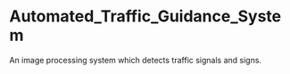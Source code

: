 # Automated_Traffic_Guidance_System
An image processing system which detects traffic signals and signs.
